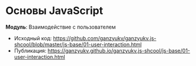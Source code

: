 # Основы JavaScript
**Модуль**: Взаимодействие с пользователем <br>

- Исходный код: https://github.com/ganzyukv/ganzyukv.js-shcool/blob/master/js-base/01-user-interaction.html
- Публикация: https://ganzyukv.github.io/ganzyukv.js-shcool/js-base/01-user-interaction.html